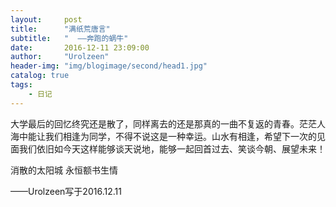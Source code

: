 ```yaml
---
layout:     post
title:      "满纸荒唐言"
subtitle:   "  ——奔跑的蜗牛"
date:       2016-12-11 23:09:00
author:     "Urolzeen"
header-img: "img/blogimage/second/head1.jpg"
catalog: true
tags:
    - 日记
---
```


大学最后的回忆终究还是散了，同样离去的还是那真的一曲不复返的青春。茫茫人海中能让我们相逢为同学，不得不说这是一种幸运。山水有相逢，希望下一次的见面我们依旧如今天这样能够谈天说地，能够一起回首过去、笑谈今朝、展望未来！

消散的太阳城
永恒额书生情

——Urolzeen写于2016.12.11
